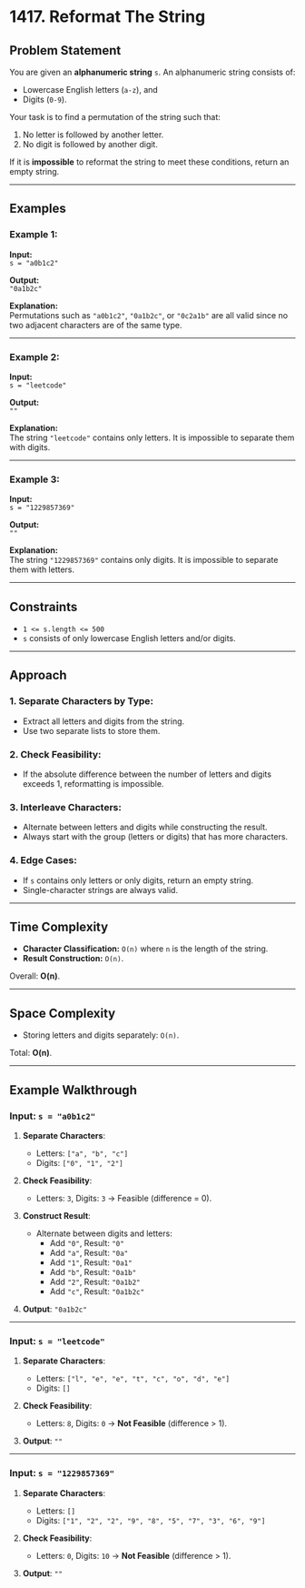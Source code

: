 # 1417. Reformat The String

## Problem Statement

You are given an **alphanumeric string** `s`. An alphanumeric string consists of:

- Lowercase English letters (`a-z`), and
- Digits (`0-9`).

Your task is to find a permutation of the string such that:

1. No letter is followed by another letter.
2. No digit is followed by another digit.

If it is **impossible** to reformat the string to meet these conditions, return an empty string.

---

## Examples

### Example 1:

**Input:**  
`s = "a0b1c2"`

**Output:**  
`"0a1b2c"`

**Explanation:**  
Permutations such as `"a0b1c2"`, `"0a1b2c"`, or `"0c2a1b"` are all valid since no two adjacent characters are of the same type.

---

### Example 2:

**Input:**  
`s = "leetcode"`

**Output:**  
`""`

**Explanation:**  
The string `"leetcode"` contains only letters. It is impossible to separate them with digits.

---

### Example 3:

**Input:**  
`s = "1229857369"`

**Output:**  
`""`

**Explanation:**  
The string `"1229857369"` contains only digits. It is impossible to separate them with letters.

---

## Constraints

- `1 <= s.length <= 500`
- `s` consists of only lowercase English letters and/or digits.

---

## Approach

### 1. **Separate Characters by Type**:

- Extract all letters and digits from the string.
- Use two separate lists to store them.

### 2. **Check Feasibility**:

- If the absolute difference between the number of letters and digits exceeds 1, reformatting is impossible.

### 3. **Interleave Characters**:

- Alternate between letters and digits while constructing the result.
- Always start with the group (letters or digits) that has more characters.

### 4. **Edge Cases**:

- If `s` contains only letters or only digits, return an empty string.
- Single-character strings are always valid.

---

## Time Complexity

- **Character Classification:** `O(n)` where `n` is the length of the string.
- **Result Construction:** `O(n)`.

Overall: **O(n)**.

---

## Space Complexity

- Storing letters and digits separately: `O(n)`.

Total: **O(n)**.

---

## Example Walkthrough

### Input: `s = "a0b1c2"`

1. **Separate Characters**:

   - Letters: `["a", "b", "c"]`
   - Digits: `["0", "1", "2"]`

2. **Check Feasibility**:

   - Letters: `3`, Digits: `3` → Feasible (difference = 0).

3. **Construct Result**:

   - Alternate between digits and letters:
     - Add `"0"`, Result: `"0"`
     - Add `"a"`, Result: `"0a"`
     - Add `"1"`, Result: `"0a1"`
     - Add `"b"`, Result: `"0a1b"`
     - Add `"2"`, Result: `"0a1b2"`
     - Add `"c"`, Result: `"0a1b2c"`

4. **Output**: `"0a1b2c"`

---

### Input: `s = "leetcode"`

1. **Separate Characters**:

   - Letters: `["l", "e", "e", "t", "c", "o", "d", "e"]`
   - Digits: `[]`

2. **Check Feasibility**:

   - Letters: `8`, Digits: `0` → **Not Feasible** (difference > 1).

3. **Output**: `""`

---

### Input: `s = "1229857369"`

1. **Separate Characters**:

   - Letters: `[]`
   - Digits: `["1", "2", "2", "9", "8", "5", "7", "3", "6", "9"]`

2. **Check Feasibility**:

   - Letters: `0`, Digits: `10` → **Not Feasible** (difference > 1).

3. **Output**: `""`
